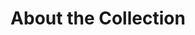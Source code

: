 ---
templateKey: normal-catalog
title: About the Collection
about_block: 
  primary: >
    The Allen Cell Collection contains over one hundred high quality, certified fluorescently tagged hiPSC lines that target dozens of key cellular structures and substructures. These cell lines and their editing plasmids are openly available to academic and commercial researchers through Coriell and Addgene respectively.
  emphasis: Allen Cell Collection
  newsletter: >
      New lines are released frequently. Subscribe to our newsletter to stay current with out latest releases.
  disease: >
    Looking for a line with a disease mutation? Check out our Disease Cell Catalog.
  links:
    newsletter:
      text: "Subscribe to our newsletter"
      url: "https://www.alleninstitute.org/newsletter"
    disease:
      text: "Check out our Disease Cell Catalog"
      url: "https://cell-catalog.allencell.org/disease-catalog/"
table_header: "Allen Cell Collection Cell Lines"
coriell_image: /img/coriell.png
coriell_link: https://www.coriell.org/1/AllenCellCollection
learn_image: /img/learn.png
learn_link: https://www.youtube.com/watch?v=3OMq6B5Vhfo
addgene_image: /img/addgene.png
addgene_link: https://www.addgene.org/depositor-collections/allen-institute-cell-science/
acknowledgements_block:
    intro: >
        The Allen Institute for Cell Science also acknowledges the following people for their expertise and support:
    contributors:
        - name: Bruce R. Conklin
          institution: Gladstone Institute and University of California, San Francisco
        - name: Charles E. Murray
          institution: University of Washington
        - name: William C. Skarnes
          institution: Wellcome Trust Sanger Institute
        - name: David Drubin
          institution: University of California, Berkley
    outro: The parental WTC hiPSC line was provided by the Bruce R. Conklin laboratory at the Gladstone Institute and UCSF.
funding_text: >
  The generation of some of these cell lines was supported by the National Human Genome Research Institute of the National Institutes under Award Number UM1HG011593. 


  We wish to thank Allen Institute founders, Jody Allen & Paul G. Allen, for their vision, encouragement, and support.
---